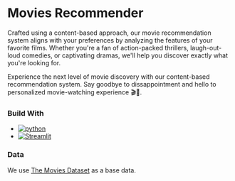 # Movies Recommender

Crafted using a content-based approach, our movie recommendation system aligns with your preferences by analyzing the features of your favorite films. Whether you're a fan of action-packed thrillers, laugh-out-loud comedies, or captivating dramas, we'll help you discover exactly what you're looking for.

Experience the next level of movie discovery with our content-based recommendation system. Say goodbye to dissappointment and hello to personalized movie-watching experience 🎬🌟.

### Build With
* [![python](https://img.shields.io/badge/Python-3.9-3776AB.svg?style=flat&logo=python&logoColor=white)](https://www.python.org)
* [![Streamlit](https://img.shields.io/badge/Streamlit-1.2.0-FF4B4B.svg?style=flat&logo=Streamlit&logoColor=white)](https://streamlit.io)

<!-- MARKDOWN LINKS & IMAGES -->
<!-- https://www.markdownguide.org/basic-syntax/#reference-style-links -->

### Data
We use [The Movies Dataset](https://www.kaggle.com/datasets/rounakbanik/the-movies-dataset?datasetId=3405&sortBy=voteCount) as a base data.
